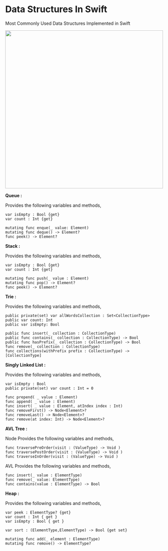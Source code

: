 # Data Structures In Swift
Most Commonly Used Data Structures Implemented in Swift

<img src="https://user-images.githubusercontent.com/10083385/169782180-74b17a45-81bd-46b1-95c0-6f4700e6b970.png" width="500" height="500">


**Queue :**

Provides the following variables and methods, 

    var isEmpty : Bool {get}
    var count : Int {get}
    
    mutating func enque(_ value: Element)
    mutating func deque() -> Element?
    func peek() -> Element?
    
    
    
**Stack :**

Provides the following variables and methods, 

    var isEmpty : Bool {get}
    var count : Int {get}
    
    mutating func push(_ value : Element)
    mutating func pop() -> Element?
    func peek() -> Element?


**Trie :** 

Provides the following variables and methods, 

    public private(set) var allWordsCollection : Set<CollectionType> 
    public var count: Int
    public var isEmpty: Bool
    
    public func insert(_ collection : CollectionType)
    public func contains(_ collection : CollectionType) -> Bool
    public func hasPrefix(_ collection : CollectionType) -> Bool
    func remove(_ collection : CollectionType) 
    func collections(withPrefix prefix : CollectionType) -> [CollectionType] 
  
  
**Singly Linked List :**

Provides the following variables and methods, 

    var isEmpty : Bool
    public private(set) var count : Int = 0

    func prepend( _ value : Element)
    func append( _ value : Element)
    func insert( _ value : Element, atIndex index : Int)
    func removeFirst() -> Node<Element>?
    func removeLast() -> Node<Element>?
    func remove(at index: Int) -> Node<Element>?
  
  
  **AVL Tree :**

Node Provides the following variables and methods, 

    func traversePreOrder(visit : (ValueType) -> Void )
    func traversePostOrder(visit : (ValueType) -> Void )
    func traverseInOrder(visit : (ValueType) -> Void )
    
AVL Provides the following variables and methods, 

    func insert(_ value : ElementType)
    func remove(_ value: ElementType) 
    func contains(value : ElementType) -> Bool
    
    
  **Heap :**
  
Provides the following variables and methods, 

    var peek : ElementType? {get}
    var count : Int { get }
    var isEmpty : Bool { get }
    
    var sort : (ElementType,ElementType) -> Bool {get set}
    
    mutating func add(_ element : ElementType)
    mutating func remove() -> ElementType?
